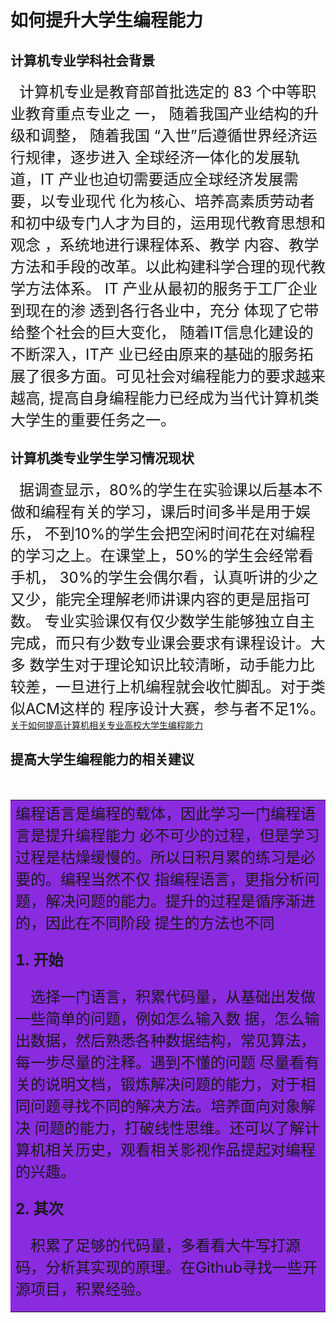 # 如何提升大学生编程能力

## 计算机专业学科社会背景
&ensp;&ensp;<font size=5>计算机专业是教育部首批选定的 83 个中等职业教育重点专业之
一， 随着我国产业结构的升级和调整， 随着我国 “入世”后遵循世界经济运行规律，逐步进入
全球经济一体化的发展轨道，IT 产业也迫切需要适应全球经济发展需要，以专业现代
化为核心、培养高素质劳动者和初中级专门人才为目的，运用现代教育思想和观念
，系统地进行课程体系、教学 内容、教学方法和手段的改革。以此构建科学合理的现代教
学方法体系。 IT 产业从最初的服务于工厂企业到现在的渗 透到各行各业中，充分
体现了它带给整个社会的巨大变化， 随着IT信息化建设的不断深入，IT产
业已经由原来的基础的服务拓展了很多方面。可见社会对编程能力的要求越来越高,
提高自身编程能力已经成为当代计算机类大学生的重要任务之一。</font>

## 计算机类专业学生学习情况现状

&ensp;&ensp;<font size=5>据调查显示，80%的学生在实验课以后基本不做和编程有关的学习，课后时间多半是用于娱乐，
不到10%的学生会把空闲时间花在对编程的学习之上。在课堂上，50%的学生会经常看手机，
30%的学生会偶尔看，认真听讲的少之又少，能完全理解老师讲课内容的更是屈指可数。
专业实验课仅有仅少数学生能够独立自主完成，而只有少数专业课会要求有课程设计。大多
数学生对于理论知识比较清晰，动手能力比较差，一旦进行上机编程就会收忙脚乱。对于类似ACM这样的
程序设计大赛，参与者不足1%。</font>[关于如何提高计算机相关专业高校大学生编程能力][1]

## 提高大学生编程能力的相关建议

&ensp;&ensp;<table><tr><td bgcolor=#8A2BE><font size=5>编程语言是编程的载体，因此学习一门编程语言是提升编程能力
必不可少的过程，但是学习过程是枯燥缓慢的。所以日积月累的练习是必要的。编程当然不仅
指编程语言，更指分析问题，解决问题的能力。提升的过程是循序渐进的，因此在不同阶段
提生的方法也不同

**1. 开始**   

&ensp;&ensp;选择一门语言，积累代码量，从基础出发做一些简单的问题，例如怎么输入数
据，怎么输出数据，然后熟悉各种数据结构，常见算法，每一步尽量的注释。遇到不懂的问题
尽量看有关的说明文档，锻炼解决问题的能力，对于相同问题寻找不同的解决方法。培养面向对象解决
问题的能力，打破线性思维。还可以了解计算机相关历史，观看相关影视作品提起对编程的兴趣。   

**2. 其次**

&ensp;&ensp;积累了足够的代码量，多看看大牛写打源码，分析其实现的原理。在Github寻找一些开源项目，积累经验。</font></table>

[1]:https://kns.cnki.net/kcms/detail/detail.aspx?dbcode=CJFD&dbname=CJFDLAST2015&filename=XKCT201507012&v=MTc4MjJiSWVyRzRIOVRNcUk5RVpvUjhlWDFMdXhZUzdEaDFUM3FUcldNMUZyQ1VSN3FmYnVadEZ5dmdVN3ZMUFM=
